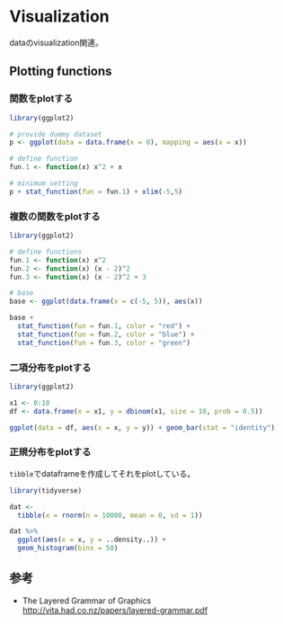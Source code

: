 # Visualization

dataのvisualization関連。

## Plotting functions

### 関数をplotする

```R
library(ggplot2)

# provide dummy dataset
p <- ggplot(data = data.frame(x = 0), mapping = aes(x = x))

# define function
fun.1 <- function(x) x^2 + x

# minimum setting
p + stat_function(fun = fun.1) + xlim(-5,5)
```

### 複数の関数をplotする

```R
library(ggplot2)

# define functions
fun.1 <- function(x) x^2
fun.2 <- function(x) (x - 2)^2
fun.3 <- function(x) (x - 2)^2 + 3

# base
base <- ggplot(data.frame(x = c(-5, 5)), aes(x))

base + 
  stat_function(fun = fun.1, color = "red") + 
  stat_function(fun = fun.2, color = "blue") + 
  stat_function(fun = fun.3, color = "green")
```

### 二項分布をplotする

```R
library(ggplot2)

x1 <- 0:10
df <- data.frame(x = x1, y = dbinom(x1, size = 10, prob = 0.5))

ggplot(data = df, aes(x = x, y = y)) + geom_bar(stat = "identity")
```

### 正規分布をplotする

`tibble`でdataframeを作成してそれをplotしている。  

```R
library(tidyverse)

dat <-
  tibble(x = rnorm(n = 10000, mean = 0, sd = 1))

dat %>%
  ggplot(aes(x = x, y = ..density..)) +
  geom_histogram(bins = 50)
```

## 参考

* The Layered Grammar of Graphics  
  http://vita.had.co.nz/papers/layered-grammar.pdf
